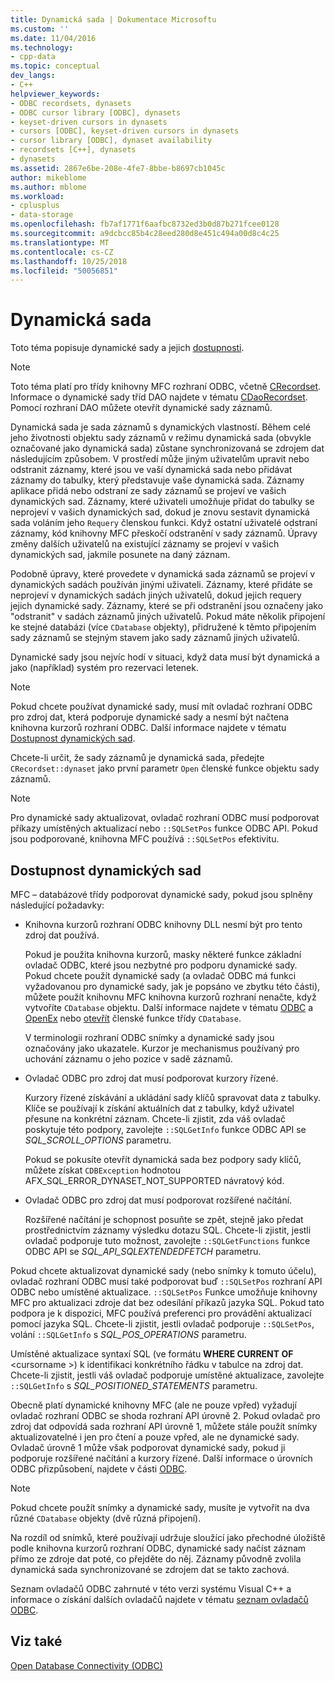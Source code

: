 ```yaml
---
title: Dynamická sada | Dokumentace Microsoftu
ms.custom: ''
ms.date: 11/04/2016
ms.technology:
- cpp-data
ms.topic: conceptual
dev_langs:
- C++
helpviewer_keywords:
- ODBC recordsets, dynasets
- ODBC cursor library [ODBC], dynasets
- keyset-driven cursors in dynasets
- cursors [ODBC], keyset-driven cursors in dynasets
- cursor library [ODBC], dynaset availability
- recordsets [C++], dynasets
- dynasets
ms.assetid: 2867e6be-208e-4fe7-8bbe-b8697cb1045c
author: mikeblome
ms.author: mblome
ms.workload:
- cplusplus
- data-storage
ms.openlocfilehash: fb7af1771f6aafbc8732ed3b0d87b271fcee0128
ms.sourcegitcommit: a9dcbcc85b4c28eed280d8e451c494a00d8c4c25
ms.translationtype: MT
ms.contentlocale: cs-CZ
ms.lasthandoff: 10/25/2018
ms.locfileid: "50056851"
---
```

# <a name="dynaset"></a>Dynamická sada

Toto téma popisuje dynamické sady a jejich [dostupnosti](#_core_availability_of_dynasets).

> [!NOTE]
>  Toto téma platí pro třídy knihovny MFC rozhraní ODBC, včetně [CRecordset](../../mfc/reference/crecordset-class.md). Informace o dynamické sady tříd DAO najdete v tématu [CDaoRecordset](../../mfc/reference/cdaorecordset-class.md). Pomocí rozhraní DAO můžete otevřít dynamické sady záznamů.

Dynamická sada je sada záznamů s dynamických vlastností. Během celé jeho životnosti objektu sady záznamů v režimu dynamická sada (obvykle označované jako dynamická sada) zůstane synchronizovaná se zdrojem dat následujícím způsobem. V prostředí může jiným uživatelům upravit nebo odstranit záznamy, které jsou ve vaší dynamická sada nebo přidávat záznamy do tabulky, který představuje vaše dynamická sada. Záznamy aplikace přidá nebo odstraní ze sady záznamů se projeví ve vašich dynamických sad. Záznamy, které uživateli umožňuje přidat do tabulky se neprojeví v vašich dynamických sad, dokud je znovu sestavit dynamická sada voláním jeho `Requery` členskou funkci. Když ostatní uživatelé odstraní záznamy, kód knihovny MFC přeskočí odstranění v sady záznamů. Úpravy změny dalších uživatelů na existující záznamy se projeví v vašich dynamických sad, jakmile posunete na daný záznam.

Podobně úpravy, které provedete v dynamická sada záznamů se projeví v dynamických sadách používán jinými uživateli. Záznamy, které přidáte se neprojeví v dynamických sadách jiných uživatelů, dokud jejich requery jejich dynamické sady. Záznamy, které se při odstranění jsou označeny jako "odstranit" v sadách záznamů jiných uživatelů. Pokud máte několik připojení ke stejné databázi (více `CDatabase` objekty), přidružené k těmto připojením sady záznamů se stejným stavem jako sady záznamů jiných uživatelů.

Dynamické sady jsou nejvíc hodí v situaci, když data musí být dynamická a jako (například) systém pro rezervaci letenek.

> [!NOTE]
> Pokud chcete používat dynamické sady, musí mít ovladač rozhraní ODBC pro zdroj dat, která podporuje dynamické sady a nesmí být načtena knihovna kurzorů rozhraní ODBC. Další informace najdete v tématu [Dostupnost dynamických sad](#_core_availability_of_dynasets).

Chcete-li určit, že sady záznamů je dynamická sada, předejte `CRecordset::dynaset` jako první parametr `Open` členské funkce objektu sady záznamů.

> [!NOTE]
> Pro dynamické sady aktualizovat, ovladač rozhraní ODBC musí podporovat příkazy umístěných aktualizací nebo `::SQLSetPos` funkce ODBC API. Pokud jsou podporované, knihovna MFC používá `::SQLSetPos` efektivitu.

##  <a name="_core_availability_of_dynasets"></a> Dostupnost dynamických sad

MFC – databázové třídy podporovat dynamické sady, pokud jsou splněny následující požadavky:

- Knihovna kurzorů rozhraní ODBC knihovny DLL nesmí být pro tento zdroj dat používá.

   Pokud je použita knihovna kurzorů, masky některé funkce základní ovladač ODBC, které jsou nezbytné pro podporu dynamické sady. Pokud chcete použít dynamické sady (a ovladač ODBC má funkci vyžadovanou pro dynamické sady, jak je popsáno ve zbytku této části), můžete použít knihovnu MFC knihovna kurzorů rozhraní nenačte, když vytvoříte `CDatabase` objektu. Další informace najdete v tématu [ODBC](../../data/odbc/odbc-basics.md) a [OpenEx](../../mfc/reference/cdatabase-class.md#openex) nebo [otevřít](../../mfc/reference/cdatabase-class.md#open) členské funkce třídy `CDatabase`.

   V terminologii rozhraní ODBC snímky a dynamické sady jsou označovány jako ukazatele. Kurzor je mechanismus používaný pro uchování záznamu o jeho pozice v sadě záznamů.

- Ovladač ODBC pro zdroj dat musí podporovat kurzory řízené.

   Kurzory řízené získávání a ukládání sady klíčů spravovat data z tabulky. Klíče se používají k získání aktuálních dat z tabulky, když uživatel přesune na konkrétní záznam. Chcete-li zjistit, zda váš ovladač poskytuje této podpory, zavolejte `::SQLGetInfo` funkce ODBC API se *SQL_SCROLL_OPTIONS* parametru.

   Pokud se pokusíte otevřít dynamická sada bez podpory sady klíčů, můžete získat `CDBException` hodnotou AFX_SQL_ERROR_DYNASET_NOT_SUPPORTED návratový kód.

- Ovladač ODBC pro zdroj dat musí podporovat rozšířené načítání.

   Rozšířené načítání je schopnost posuňte se zpět, stejně jako předat prostřednictvím záznamy výsledku dotazu SQL. Chcete-li zjistit, jestli ovladač podporuje tuto možnost, zavolejte `::SQLGetFunctions` funkce ODBC API se *SQL_API_SQLEXTENDEDFETCH* parametru.

Pokud chcete aktualizovat dynamické sady (nebo snímky k tomuto účelu), ovladač rozhraní ODBC musí také podporovat buď `::SQLSetPos` rozhraní API ODBC nebo umístěné aktualizace. `::SQLSetPos` Funkce umožňuje knihovny MFC pro aktualizaci zdroje dat bez odesílání příkazů jazyka SQL. Pokud tato podpora je k dispozici, MFC používá preferenci pro provádění aktualizací pomocí jazyka SQL. Chcete-li zjistit, jestli ovladač podporuje `::SQLSetPos`, volání `::SQLGetInfo` s *SQL_POS_OPERATIONS* parametru.

Umístěné aktualizace syntaxí SQL (ve formátu **WHERE CURRENT OF** \<cursorname >) k identifikaci konkrétního řádku v tabulce na zdroj dat. Chcete-li zjistit, jestli váš ovladač podporuje umístěné aktualizace, zavolejte `::SQLGetInfo` s *SQL_POSITIONED_STATEMENTS* parametru.

Obecně platí dynamické knihovny MFC (ale ne pouze vpřed) vyžadují ovladač rozhraní ODBC se shoda rozhraní API úrovně 2. Pokud ovladač pro zdroj dat odpovídá sada rozhraní API úrovně 1, můžete stále použít snímky aktualizovatelné i jen pro čtení a pouze vpřed, ale ne dynamické sady. Ovladač úrovně 1 může však podporovat dynamické sady, pokud ji podporuje rozšířené načítání a kurzory řízené. Další informace o úrovních ODBC přizpůsobení, najdete v části [ODBC](../../data/odbc/odbc-basics.md).

> [!NOTE]
> Pokud chcete použít snímky a dynamické sady, musíte je vytvořit na dva různé `CDatabase` objekty (dvě různá připojení).

Na rozdíl od snímků, které používají udržuje sloužící jako přechodné úložiště podle knihovna kurzorů rozhraní ODBC, dynamické sady načíst záznam přímo ze zdroje dat poté, co přejděte do něj. Záznamy původně zvolila dynamická sada synchronizované se zdrojem dat se takto zachová.

Seznam ovladačů ODBC zahrnuté v této verzi systému Visual C++ a informace o získání dalších ovladačů najdete v tématu [seznam ovladačů ODBC](../../data/odbc/odbc-driver-list.md).

## <a name="see-also"></a>Viz také

[Open Database Connectivity (ODBC)](../../data/odbc/open-database-connectivity-odbc.md)